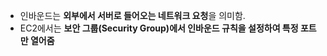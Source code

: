 - 인바운드는 **외부에서 서버로 들어오는 네트워크 요청**을 의미함.
- EC2에서는 **보안 그룹(Security Group)에서 인바운드 규칙을 설정하여 특정 포트만 열어줌**